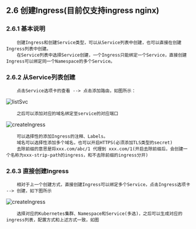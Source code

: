 ## 2.6 创建Ingress(目前仅支持ingress nginx)

### 2.6.1 基本说明

````
    创建Ingress和创建Service类型，可以从Service列表中创建，也可以直接在创建Ingress列表中创建。
    在Service列表中选择Service创建，一个Ingress只能绑定一个Service，直接创建Ingress可以绑定同一个Namespace的多个Service。
````

### 2.6.2 从Service列表创建

````
    点击Service选项卡的查看 --> 点击添加路由，如图所示：
````

![listSvc](https://github.com/dotbalo/ratel-doc/blob/master/images/create-ingress-from-service.png)

````
    之后可以添加对应的域名绑定至service的对应端口
````

![createIngress](https://github.com/dotbalo/ratel-doc/blob/master/images/create-ingress-from-service-c.png)

````
    可以选择性的添加Ingress的注释、Labels。
    域名可以选择性添加多个域名，也可以开启HTTPS(必须添加TLS类型的secret)
    去除前缀的意思是将xxx.com/abc/1 代理到 xxx.com/1(开启去除前缀后，会创建一个名称为xxx-strip-path的ingress，和不去除前缀的ingress分开)
````

### 2.6.3 直接创建Ingress

````
    相对于上一个创建方式，直接创建Ingress可以绑定多个Service，点击Ingress选项卡 --> 创建，如下图所示
````

![createIngress](https://github.com/dotbalo/ratel-doc/blob/master/images/create-ingress.png)

````
    选择对应的Kubernetes集群、Namespace和Service(多选)，之后可以生成对应的ingress列表，配置方式和上述方式一致，如图
````


